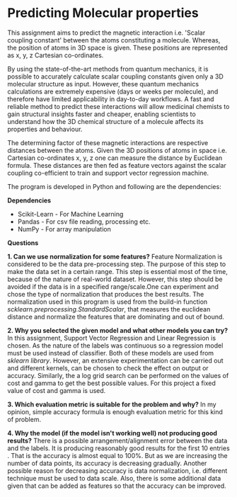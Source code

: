 # Predicting Molecular properties

This assignment aims to predict the magnetic interaction i.e. 'Scalar coupling constant' between the atoms constituting a molecule. Whereas, the position of atoms in 3D space is given. These positions are represented as x, y, z Cartesian co-ordinates.

By using the state-of-the-art methods from quantum mechanics, it is possible to accurately calculate scalar coupling constants given only a 3D molecular structure as input. However, these quantum mechanics calculations are extremely expensive (days or weeks per molecule), and therefore have limited applicability in day-to-day workflows. A fast and reliable method to predict these interactions will allow medicinal chemists to gain structural insights faster and cheaper, enabling scientists to understand how the 3D chemical structure of a molecule affects its properties and behaviour.

The determining factor of these magnetic interactions are respective distances between the atoms. Given the 3D positions of atoms in space i.e. Cartesian co-ordinates x, y, z one can measure the distance by Euclidean formula. These distances are then fed as feature vectors against the scalar coupling co-efficient to train and support vector regression machine.

The program is developed in Python and following are the dependencies:

**Dependencies**

 - Scikit-Learn - For Machine Learning
 - Pandas - For csv file reading, processing etc.
 -  NumPy - For array manipulation
 
 **Questions**
 
 **1.  Can  we  use normalization for some features?**
     Feature Normalization is considered to be the data pre-processing step. The purpose of this step to make the data set in a certain range. This step is     essential most of the time, because of the nature of real-world dataset. However, this step should be avoided if the data is in a specified range/scale.One can experiment and chose the type of normalization that produces the best results. The normalization used in this program is used from the build-in function *scklearn.preprocessing.StandardScalar*, that measures the euclidean distance and normalize the features that are dominating and out of bound.
    
**2.  Why you selected the given model and what other models you can try?**
In this assignment, Support Vector Regression and Linear Regression is chosen. As the nature of the labels was continuous so a regression model must be used instead of classifier. Both of these models are used from *sklearn library*. However, an extensive experimentation can be carried out and different kernels, can be chosen to check the effect on output or accuracy. Similarly, the a log grid search can be performed on the values of cost and gamma to get the best possible values. For this project a fixed value of cost and gamma is used. 
    
**3.  Which evaluation metric is suitable for the problem and why?**
In my opinion, simple accuracy formula is enough evaluation metric for this kind of problem.

**4.  Why the model (if the model isn't working well) not producing good results?**
There is a possible arrangement/alignment error between the data and the labels. It is producing reasonably good results for the first 10 entries . That is the accuracy is almost equal to 100%. But as we are increasing the number of data points, its accuracy is decreasing gradually. Another possible reason for decreasing accuracy is data normalization, i.e. different technique must be used to data scale. Also, there is some additional data given that can be added as features so that the accuracy can be improved. 


 
